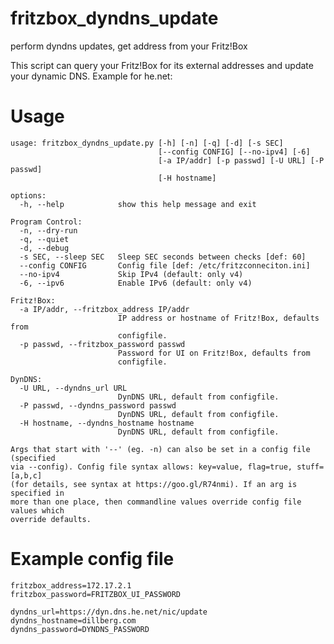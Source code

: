 # fritzbox_dyndns_update

perform dyndns updates, get address from your Fritz!Box

This script can query your Fritz!Box for its external addresses and update
your dynamic DNS. Example for he.net:


# Usage

    usage: fritzbox_dyndns_update.py [-h] [-n] [-q] [-d] [-s SEC]
                                     [--config CONFIG] [--no-ipv4] [-6]
                                     [-a IP/addr] [-p passwd] [-U URL] [-P passwd]
                                     [-H hostname]
    
    options:
      -h, --help            show this help message and exit
    
    Program Control:
      -n, --dry-run
      -q, --quiet
      -d, --debug
      -s SEC, --sleep SEC   Sleep SEC seconds between checks [def: 60]
      --config CONFIG       Config file [def: /etc/fritzconneciton.ini]
      --no-ipv4             Skip IPv4 (default: only v4)
      -6, --ipv6            Enable IPv6 (default: only v4)
    
    Fritz!Box:
      -a IP/addr, --fritzbox_address IP/addr
                            IP address or hostname of Fritz!Box, defaults from
                            configfile.
      -p passwd, --fritzbox_password passwd
                            Password for UI on Fritz!Box, defaults from
                            configfile.
    
    DynDNS:
      -U URL, --dyndns_url URL
                            DynDNS URL, default from configfile.
      -P passwd, --dyndns_password passwd
                            DynDNS URL, default from configfile.
      -H hostname, --dyndns_hostname hostname
                            DynDNS URL, default from configfile.
    
    Args that start with '--' (eg. -n) can also be set in a config file (specified
    via --config). Config file syntax allows: key=value, flag=true, stuff=[a,b,c]
    (for details, see syntax at https://goo.gl/R74nmi). If an arg is specified in
    more than one place, then commandline values override config file values which
    override defaults.
    
# Example config file

    fritzbox_address=172.17.2.1
    fritzbox_password=FRITZBOX_UI_PASSWORD
    
    dyndns_url=https://dyn.dns.he.net/nic/update
    dyndns_hostname=dillberg.com
    dyndns_password=DYNDNS_PASSWORD
